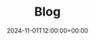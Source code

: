 ---
title: "Blog"
date: 2024-11-01T12:00:00+00:00
description: "The full blog of Chris Wiegman including all tutorials, posts and other articles by Chris Wiegman since 2008."
type: "blog"
layout: "blog"
---